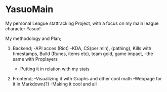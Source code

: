 # YasuoMain
My personal League stattracking Project, with a focus on my main league character Yasuo! 

My methodology and Plan; 
  1. Backend;
      -API acces (Riot)
      -KDA, CS(per min), (pathing), Kills with timestamps, Build (Runes, items etc), team gold, game impact,
      -the same with Proplayers
      - Putting it in relation with my stats
        
  2. Frontend;
      -Visualizing it with Graphs and other cool math
      -Webpage for it in Markdown(?)
      -Making it cool and all 
